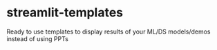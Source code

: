# streamlit-templates
Ready to use templates to display results of your ML/DS models/demos instead of using PPTs
